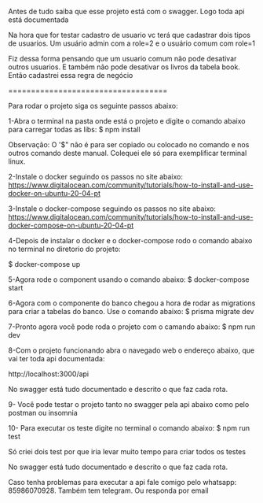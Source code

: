 Antes de tudo saiba que esse projeto está com o swagger. Logo toda api está documentada

Na hora que for testar cadastro de usuario vc terá que cadastrar dois tipos de usuarios. Um usuário admin com a role=2 e o usuário comum com role=1

Fiz dessa forma pensando que um usuario comum não pode desativar outros usuarios. E também não pode desativar os livros da tabela book. Então cadastrei essa regra de negócio

===================================

Para rodar o projeto siga os seguinte passos abaixo:


1-Abra o terminal na pasta onde está o projeto e digite o comando abaixo para carregar todas as libs:
$ npm install

Observação: O '$" não é para ser copiado ou colocado no comando e nos outros comando deste manual. Colequei ele só para exemplificar terminal linux.

2-Instale o docker seguindo os passos no site abaixo:
https://www.digitalocean.com/community/tutorials/how-to-install-and-use-docker-on-ubuntu-20-04-pt

3-Instale o docker-compose seguindo os passos no site abaixo:
https://www.digitalocean.com/community/tutorials/how-to-install-and-use-docker-compose-on-ubuntu-20-04-pt


4-Depois de instalar o docker e o docker-compose rodo o comando abaixo no terminal no diretorio do projeto:

$ docker-compose up

5-Agora rode o component usando o comando abaixo:
$ docker-compose start

6-Agora com o componente do banco chegou a hora de rodar as migrations para criar a tabelas do banco. Use o comando abaixo:
$ prisma migrate dev

7-Pronto agora você pode roda o projeto com o camando abaixo:
$ npm run dev

8-Com o projeto funcionando abra o navegado web o endereço abaixo, que vai ter toda api documentada:

http://localhost:3000/api

No swagger está tudo documentado e descrito o que faz cada rota.

9- Você pode testar o projeto tanto no swagger pela api abaixo como pelo postman ou insomnia

10- Para executar os teste digite no terminal o comando abaixo:
$ npm run test

Só criei dois test por que iria levar muito tempo para criar todos os testes

No swagger está tudo documentado e descrito o que faz cada rota.

Caso tenha problemas para executar a api fale comigo pelo whatsapp: 85986070928. Também tem telegram. Ou responda por email
